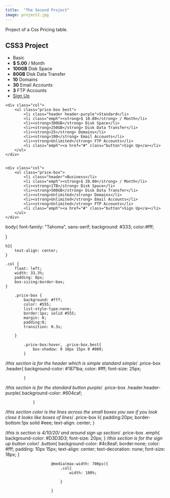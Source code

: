 ```yaml
---
title:  "The Second Project"
image: project2.jpg
---
```

Project of a Css Pricing table. 


</head>
<body>
    <h2> CSS3 Project</h2>
    <div class="col">
    <ul class="price-box">
    <li class="header">Basic</li>
    <li class="emph"><strong>$ 5.00</strong> / Month</li>
    <li><strong>100GB</strong> Disk Space</li>
    <li><strong>80GB</strong> Disk Data Transfer</li>
    <li><strong>10</strong> Domains</li>
    <li><strong>30</strong> Email Accounts</li>
    <li><strong>3</strong> FTP Accounts</li>
    <li class="emph"><a href="#" class="button">Sign Up</a></li>
        </ul>
    </div>




    <div class="col">
        <ul class="price-box best">
            <li class="header header-purple">Standard</li>
            <li class="emph"><strong>$ 10.00</strong> / Month</li>
            <li><strong>300GB</strong> Disk Space</li>
            <li><strong>250GB</strong> Disk Data Transfer</li>
            <li><strong>25</strong> Domains</li>
            <li><strong>100</strong> Email Accounts</li>
            <li><strong>Unlimited</strong> FTP Accounts</li>
            <li class="emph"><a href="#" class="button">Sign Up</a></li>
        </ul>
    </div>


    <div class="col">
        <ul class="price-box">
            <li class="header">Business</li>
            <li class="emph"><strong>$ 20.00</strong> / Month</li>
            <li><strong>1TB</strong> Disk Space</li>
            <li><strong>500GB</strong> Disk Data Transfer</li>
            <li><strong>Unlimited</strong> Domains</li>
            <li><strong>Unlimited</strong> Email Accounts</li>
            <li><strong>Unlimited</strong> FTP Accounts</li>
            <li class="emph"><a href="#" class="button">Sign Up</a></li>
        </ul>
    </div>



</body>
</html>


body{
    font-family: "Tahoma", sans-serif;
    background: #333;
    color:#fff;

}

    h2{
        text-align: center;
    }

    .col {
        float: left;
        width: 33.3%;
        padding: 8px;
        box-sizing:border-box;
    }

        .price-box {
            background: #fff;
            color: #555;
            list-style-type:none;
            border:1px; solid #555;
            margin: 0;
            padding:0;
            transition: 0.3s;

        }

            .price-box:hover, .price-box.best{
                box-shadow: 0 10px 15px 0 #000;
            }

/*this section is for the header  which is simple standard simple*/
            .price-box .header{
                background-color: #1871ba;
                color: #fff;
                font-size: 25px;

            }
/*this section is for the standard button purple*/
                .price-box .header.header-purple{
                    background-color: #604caf;

                }
/*this section color is the lines across the small boxes you see
if you look close it looks like boxes of lines*/
                .price-box li{
                    padding:20px;
                    border-bottom:1px solid #eee;
                    text-align: center;
                }

/*this is section is 4/10/20/ and around sign up section*/
                    .price-box .emph{
                        background-color: #D3D3D3;
                        font-size: 20px;
                    }
/*this section is for the sign up button color*/
                        .button{
                            background-color: #4c8eaf;
                            border:none;
                            color: #fff;
                            padding: 10px 15px;
                            text-align: center;
                            text-decoration: none;
                            font-size: 18px;
                        }

                        @media(max-width: 700px){
                            .col{
                                width: 100%;

                            }

                        }
